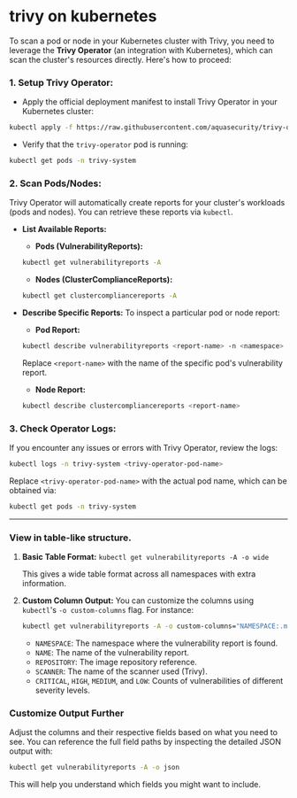 # trivy on kubernetes

To scan a pod or node in your Kubernetes cluster with Trivy, you need to leverage the **Trivy Operator** (an integration with Kubernetes), which can scan the cluster's resources directly. Here's how to proceed:

### 1. **Setup Trivy Operator:**
   - Apply the official deployment manifest to install Trivy Operator in your Kubernetes cluster:
   ```bash
   kubectl apply -f https://raw.githubusercontent.com/aquasecurity/trivy-operator/main/deploy/static/trivy-operator.yaml
   ```

   - Verify that the `trivy-operator` pod is running:
   ```bash
   kubectl get pods -n trivy-system
   ```

### 2. **Scan Pods/Nodes:**
   Trivy Operator will automatically create reports for your cluster's workloads (pods and nodes). You can retrieve these reports via `kubectl`.

   - **List Available Reports:**
     - **Pods (VulnerabilityReports):**
     ```bash
     kubectl get vulnerabilityreports -A
     ```

     - **Nodes (ClusterComplianceReports):**
     ```bash
     kubectl get clustercompliancereports -A
     ```

   - **Describe Specific Reports:**
     To inspect a particular pod or node report:
     - **Pod Report:**
     ```bash
     kubectl describe vulnerabilityreports <report-name> -n <namespace>
     ```

     Replace `<report-name>` with the name of the specific pod's vulnerability report.

     - **Node Report:**
     ```bash
     kubectl describe clustercompliancereports <report-name>
     ```

### 3. **Check Operator Logs:**
   If you encounter any issues or errors with Trivy Operator, review the logs:
   ```bash
   kubectl logs -n trivy-system <trivy-operator-pod-name>
   ```

   Replace `<trivy-operator-pod-name>` with the actual pod name, which can be obtained via:
   ```bash
   kubectl get pods -n trivy-system
   ```

---

### View in table-like structure.


1. **Basic Table Format:**
   `kubectl get vulnerabilityreports -A -o wide`

   This gives a wide table format across all namespaces with extra information.

2. **Custom Column Output:**
   You can customize the columns using `kubectl`'s `-o custom-columns` flag. For instance:

   ```bash
   kubectl get vulnerabilityreports -A -o custom-columns="NAMESPACE:.metadata.namespace,NAME:.metadata.name,REPOSITORY:.spec.imageRef,SCANNER:.spec.scanner.name,CRITICAL:.report.summary.criticalCount,HIGH:.report.summary.highCount,MEDIUM:.report.summary.mediumCount,LOW:.report.summary.lowCount"
   ```

   - `NAMESPACE`: The namespace where the vulnerability report is found.
   - `NAME`: The name of the vulnerability report.
   - `REPOSITORY`: The image repository reference.
   - `SCANNER`: The name of the scanner used (Trivy).
   - `CRITICAL`, `HIGH`, `MEDIUM`, and `LOW`: Counts of vulnerabilities of different severity levels.

### Customize Output Further
Adjust the columns and their respective fields based on what you need to see. You can reference the full field paths by inspecting the detailed JSON output with:

```bash
kubectl get vulnerabilityreports -A -o json
```

This will help you understand which fields you might want to include.